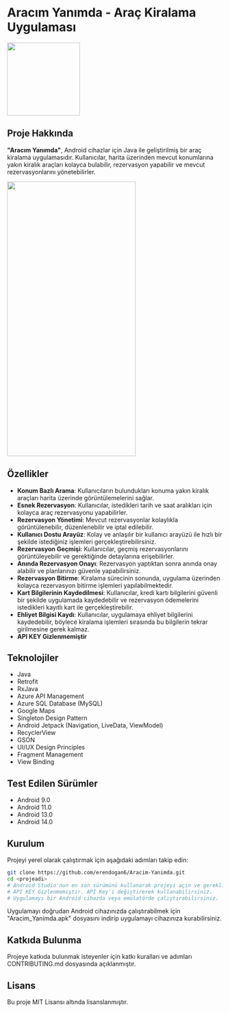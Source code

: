 # Aracım Yanımda - Araç Kiralama Uygulaması
<img src="https://i.hizliresim.com/i2pqliw.png" alt0="Logo" width="170" height="170">

## Proje Hakkında
**"Aracım Yanımda"**, Android cihazlar için Java ile geliştirilmiş bir araç kiralama uygulamasıdır. Kullanıcılar, harita üzerinden mevcut konumlarına yakın kiralık araçları kolayca bulabilir, rezervasyon yapabilir ve mevcut rezervasyonlarını yönetebilirler. 

<img src="https://github.com/erendogan6/Aracim-Yanimda/blob/main/AracimYanimda.gif" alt0="Logo" width="300" height="640">

## Özellikler
- **Konum Bazlı Arama**: Kullanıcıların bulundukları konuma yakın kiralık araçları harita üzerinde görüntülemelerini sağlar.
- **Esnek Rezervasyon**: Kullanıcılar, istedikleri tarih ve saat aralıkları için kolayca araç rezervasyonu yapabilirler.
- **Rezervasyon Yönetimi**: Mevcut rezervasyonlar kolaylıkla görüntülenebilir, düzenlenebilir ve iptal edilebilir.
- **Kullanıcı Dostu Arayüz**: Kolay ve anlaşılır bir kullanıcı arayüzü ile hızlı bir şekilde istediğiniz işlemleri gerçekleştirebilirsiniz.
- **Rezervasyon Geçmişi**: Kullanıcılar, geçmiş rezervasyonlarını görüntüleyebilir ve gerektiğinde detaylarına erişebilirler.
- **Anında Rezervasyon Onayı**: Rezervasyon yaptıktan sonra anında onay alabilir ve planlarınızı güvenle yapabilirsiniz.
- **Rezervasyon Bitirme**: Kiralama sürecinin sonunda, uygulama üzerinden kolayca rezervasyon bitirme işlemleri yapılabilmektedir.
- **Kart Bilgilerinin Kaydedilmesi**: Kullanıcılar, kredi kartı bilgilerini güvenli bir şekilde uygulamada kaydedebilir ve rezervasyon ödemelerini istedikleri kayıtlı kart ile gerçekleştirebilir.
- **Ehliyet Bilgisi Kaydı**: Kullanıcılar, uygulamaya ehliyet bilgilerini kaydedebilir, böylece kiralama işlemleri sırasında bu bilgilerin tekrar girilmesine gerek kalmaz.
- **API KEY Gizlenmemiştir**

## Teknolojiler
- Java
- Retrofit
- RxJava
- Azure API Management
- Azure SQL Database (MySQL)
- Google Maps
- Singleton Design Pattern
- Android Jetpack (Navigation, LiveData, ViewModel)
- RecyclerView
- GSON
- UI/UX Design Principles
- Fragment Management
- View Binding

## Test Edilen Sürümler
- Android 9.0
- Android 11.0
- Android 13.0
- Android 14.0

## Kurulum

Projeyi yerel olarak çalıştırmak için aşağıdaki adımları takip edin:

```bash
git clone https://github.com/erendogan6/Aracim-Yanimda.git
cd <projeadi>
# Android Studio'nun en son sürümünü kullanarak projeyi açın ve gerekli bağımlılıkları yükleyin.
# API KEY Gizlenmemiştir. API Key'i değiştirerek kullanabilirsiniz.
# Uygulamayı bir Android cihazda veya emülatörde çalıştırabilirsiniz.
```
Uygulamayı doğrudan Android cihazınızda çalıştırabilmek için "Aracim_Yanimda.apk" dosyasını indirip uygulamayı cihazınıza kurabilirsiniz.

## Katkıda Bulunma ##

Projeye katkıda bulunmak isteyenler için katkı kuralları ve adımları CONTRIBUTING.md dosyasında açıklanmıştır.

##  Lisans ## 
Bu proje MIT Lisansı altında lisanslanmıştır.
